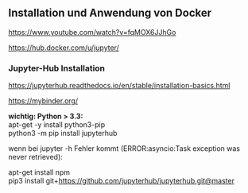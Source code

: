 ## Installation und Anwendung von Docker

https://www.youtube.com/watch?v=fqMOX6JJhGo

https://hub.docker.com/u/jupyter/   

### Jupyter-Hub Installation      


https://jupyterhub.readthedocs.io/en/stable/installation-basics.html    

https://mybinder.org/

**wichtig: Python > 3.3:**     
apt-get -y install python3-pip    
python3 -m pip install jupyterhub   

wenn bei jupyter -h Fehler kommt (ERROR:asyncio:Task exception was never retrieved):    

apt-get install npm   
pip3 install git+https://github.com/jupyterhub/jupyterhub.git@master
